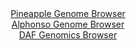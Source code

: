 <div id="Pineapple_Genome_Browser" align="center">
  <a href="https://igv.org/app/?sessionURL=blob:zZLRbpswGEbfxVKqTSJgQ4CAFE1p17RV0zRNmmRtVSEDhrgBm9gmpIny7vOqTbvppOZi0yQuzC.Dv._47MGGCEk5AyGwTeSaCAEDyCVvprisCjLCJZEgzHAhiQEEyYggLCEg3IMMS4Vnk6H.cqlUJUPLoqpql5jl3JSOiUu84ww30kx4aZ3xosAxF1hxIa1TgTfcovmm3ZAYV5Wpz3ZM10qxwhYuqiVnklsVYXnU6P9Fv0ZRThgvSVTWhaJvASKdR2dMzQx_6S.m_SQhUl6T16u017..6s.d89njhXf2OLu9XMy8xcmU5gyrWpDePE5vTuvt.kWm6HakslV_FKTzs7HXsgfdlvP15HxbUUFkD_mo24GO23E0GspSsv2fWuuHHtmc35.j1B.8jO0H3LJP565jL1eXbjNc77513m3eAQcDFDyptQsgWQo_RNBwoGe4ttf.sURdA8JA8xGcgvDp2QBK4GSltz_tgXqttDFAknX9Jo8BuEiJAGE7gNBHQWC7Hb8DgwAdjD2oRfH34A5mk8CHdt.2vSijhdI6p5FklTQxY.Ymycx8dyRNrcvobg3jdCqDezVxMB4uvLEsbh4uL1Z_oGkAffjbFeqqH8n0T8z7SBBTxcfq1myv_R2T9lBV43w7QQOlkU1Vt17ObfguIFfXPQ5OxkWJld6vJ_r1p3EbLChmSg82VNKYFlS9LjRH3oAQ2Y4WFyS84NpEIPL4EzSggVz4.begzuH58B0-">Pineapple Genome Browser</a>
</div>
<div id="Alphonso_Genome_Browser" align="center">
  <a href="https://igv.org/app/?sessionURL=blob:zZNda9swGIX_i6BlA8eW7MaODWW4n0naph9JatpSjOLIjmpZciXFThry36eVjd100FxsDHQhvUh6zzl6tAENkYoKDiLg2qhrIwQsoBaiHeOqZmSEK6JAlGOmiAUkyYkkPCMg2oAcK42nd5fm5ELrWkWOQ3XdqTAvhK08G1f4TXDcKjsTlXMsGMMzIbEWUjlHEjfCoUXTackM17Vtent215ljjR3M6oXgSjg14UXamvvSX6W0IFxUJK2WTNN3AanRYzTO7Rx_i5NxnGVEqQuyHswP44tBfO.dTh_P_ePH6XU_mfrJ_pgWHOulJIf31YVIJp56Wb3tuWcPV21xc385bktSXBXxnneyf7qqqSTqEAWodwA9H0ETDeVzsvqfXJtBd3QOy8GwnlxWtwtUrycP6wlmV0E5mp3E4kPfCGwtwES2NCSAbCGDCEHLg77Vdf3OjynqWRCGJh0pKIieni2gJc5Ks_1pA_S6NrwARV6X7.hYQMg5kSDqhBAGKAzd7kFwAMMQba0NWEr296I9m96FAXRj1_XTnDJtYJ6nitfKxpzbTZbbxduOWfZ7OGEvt0lfhPp19DgclwamJpn0guu894c0LWCavz.gsfoZTf.Eu88IsfVsV9jUOe_p11vf59ovC_eojKd5_.6FDAcffzLXmN0tmlzICmuz31TM8idvDZYUc20KDVV0RhnV68SkKFoQIdcz2IJMMGE4BLKYfYEWtFAXfv2Np7d93n4H">Alphonso Genome Browser</a>
</div>


<div id="DAF_Genomics_Browser" align="center">
  <a href="https://igv.org/app/?sessionURL=blob:tZFta9swEMe_iyB95UfZ8ROE4XVN2yXtugQvtKWEm32OTW3Lk.SmXch375F1DDbKGHSgOyTdw_.k3449oFS16FjCuOWOLddlBlOV2C6h7Ru8hBYVS0poFBpMYokSuxxZsmMlKA3ZYk6Vlda9Smy7gNLcYCfaOleW8izoTSUGXSGlmtyCFr6LDrbKykVLyRpsaPpKdErYkOeolOnYPXab9RbI_YytDy1x3Q6Nrg.qaxqCBiusEmjauivw8S.D_AdlWvW7dLVMD_UzfDovJunsPP3inWQ3p8HxTfbpbJUFq6NlvelADxInwX0WnmUXI_5eXD.Ql1OJF25UfbxyIG3Skffh6OSxryWqiRu6ke94fhixvcEakQ.EgeWVdBPXN0IeGdz3zZetNw7oH6SoWXJ7ZzAtIb.n9Nsd0089wWIKvw0HbgYTskDJEjN2nNCNYz72Q9.JY3dv7NggmzemOc0WcejwlPPA.got6Zd1c_hCEvoz.FYof.tM9q.o5nrIx5.J0SnZAnl0rEd8ylV7XczoZh6g8woug736vFLIFjSFfhxf4EBDqi12.hcdb3.3fwY-">DAF Genomics Browser</a>
</div>
